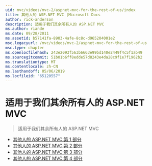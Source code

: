 ```yaml
---
uid: mvc/videos/mvc-2/aspnet-mvc-for-the-rest-of-us/index
title: 其他人的 ASP.NET MVC |Microsoft Docs
author: rick-anderson
description: 适用于我们其余所有人的 ASP.NET MVC
ms.author: riande
ms.date: 09/28/2011
ms.assetid: b57141fa-8903-4afe-8c8c-d965204001e2
msc.legacyurl: /mvc/videos/mvc-2/aspnet-mvc-for-the-rest-of-us
msc.type: chapter
ms.openlocfilehash: 243e2093f563b6663e99bd140e2449f4c5f1ab49
ms.sourcegitcommit: 51b01b6ff8edde57d8243e4da28c9f1e7f1962b2
ms.translationtype: MT
ms.contentlocale: zh-CN
ms.lasthandoff: 05/06/2019
ms.locfileid: "65120557"
---
```

# <a name="aspnet-mvc-for-the-rest-of-us"></a>适用于我们其余所有人的 ASP.NET MVC

> 适用于我们其余所有人的 ASP.NET MVC

- [其他人的 ASP.NET MVC:第 1 部分](aspnet-mvc-for-the-rest-of-us-part-1.md)
- [其他人的 ASP.NET MVC:第 2 部分](aspnet-mvc-for-the-rest-of-us-part-2.md)
- [其他人的 ASP.NET MVC:第 3 部分](aspnet-mvc-for-the-rest-of-us-part-3.md)
- [其他人的 ASP.NET MVC:第 4 部分](aspnet-mvc-for-the-rest-of-us-part-4.md)
